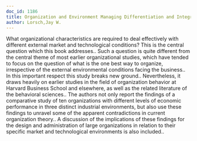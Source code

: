 ```yaml
---
doc_id: 1186
title: Organization and Environment Managing Differentiation and Integration
author: Lorsch,Jay W.
---
```


What organizational characteristics are required to deal effectively with
different external market and technological conditions?  This is the central 
question which this book addresses.. Such a question is quite different from
the central theme of most earlier organizational studies, which have tended
to focus on the question of what is the one best way to organize, irrespective
of the external environmental conditions facing the business.. In this 
important respect this study breaks new ground.. Nevertheless, it draws
heavily on earlier studies in the field of organization behavior at Harvard
Business School and elsewhere, as well as the related literature of the 
behavioral sciences.. The authors not only report the findings of a comparative
study of ten organizations with different levels of economic performance in 
three distinct industrial environments, but also use these findings to unravel
some of the apparent contradictions in current organization theory.. A 
discussion of the implications of these findings for the design and 
administration of large organizations in relation to their specific market and
technological environments is also included..